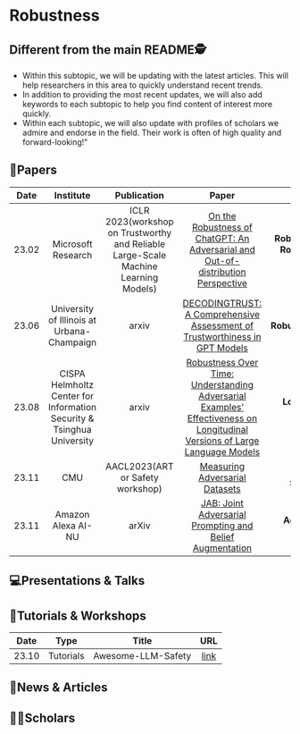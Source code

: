 # Robustness

## Different from the main README🕵️

- Within this subtopic, we will be updating with the latest articles. This will help researchers in this area to quickly understand recent trends.
- In addition to providing the most recent updates, we will also add keywords to each subtopic to help you find content of interest more quickly.
- Within each subtopic, we will also update with profiles of scholars we admire and endorse in the field. Their work is often of high quality and forward-looking!"

## 📑Papers

| Date  |                               Institute                               |                                     Publication                                     |                                                                             Paper                                                                             |                                      Keywords                                      |
|:-----:|:---------------------------------------------------------------------:|:-----------------------------------------------------------------------------------:|:-------------------------------------------------------------------------------------------------------------------------------------------------------------:|:----------------------------------------------------------------------------------:|
| 23.02 |                          Microsoft Research                           | ICLR 2023(workshop on Trustworthy and Reliable Large-Scale Machine Learning Models) |                     [On the Robustness of ChatGPT: An Adversarial and Out-of-distribution Perspective](https://arxiv.org/abs/2302.12095)                      | **Robustness Evaluation**&**Adversarial Robustness**&**Out-of-Distribution (OOD)** |
| 23.06 |              University of Illinois at Urbana-Champaign               |                                        arxiv                                        |                        [DECODINGTRUST: A Comprehensive Assessment of Trustworthiness in GPT Models](https://arxiv.org/abs/2306.11698)                         |                 **Robustness**&**Ethics**&**Privacy**&**Toxicity**                 |
| 23.08 | CISPA Helmholtz Center for Information Security & Tsinghua University |                                        arxiv                                        | [Robustness Over Time: Understanding Adversarial Examples’ Effectiveness on Longitudinal Versions of Large Language Models](https://arxiv.org/abs/2308.07847) |                  **Longitudinal Study**&**Robustness Assessment**                  |
| 23.11 |                                  CMU                                  |                          AACL2023(ART or Safety workshop)                           |                                              [Measuring Adversarial Datasets](https://arxiv.org/abs/2311.03566)                                               |         **Adversarial Robustness**&**AI Safety**&**Adversarial Datasets**          |
| 23.11 |                          Amazon Alexa AI-NU                           |                                        arXiv                                        |                                 [JAB: Joint Adversarial Prompting and Belief Augmentation](https://arxiv.org/abs/2311.09473)                                  |          **Adversarial Prompting**&T**oxicity Reduction**&**Robustness**           |



## 💻Presentations & Talks


## 📖Tutorials & Workshops

| Date  |   Type    |       Title        |                         URL                          |
|:-----:|:---------:|:------------------:|:----------------------------------------------------:|
| 23.10 | Tutorials | Awesome-LLM-Safety | [link](https://github.com/ydyjya/Awesome-LLM-Safety) |

## 📰News & Articles

## 🧑‍🏫Scholars